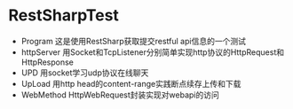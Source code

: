 # RestSharpTest 
- Program 这是使用RestSharp获取提交restful api信息的一个测试
- httpServer 用Socket和TcpListener分别简单实现http协议的HttpRequest和HttpResponse
- UPD 用socket学习udp协议在线聊天
- UpLoad 用http head的content-range实践断点续存上传和下载
- WebMethod HttpWebRequest封装实现对webapi的访问
